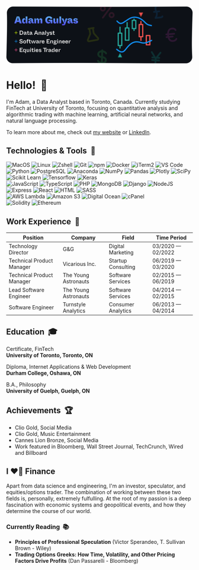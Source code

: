 [![](images/github-card@2x.png)](https://adamgulyas.com)

# Hello! &nbsp;:wave:

I'm Adam, a Data Analyst based in Toronto, Canada. Currently studying FinTech at University of Toronto, focusing on quantitative analysis and algorithmic trading with machine learning, artificial neural networks, and natural language processing.

To learn more about me, check out [my website](https://adamgulyas.com) or [LinkedIn](https://linkedin.com/in/adamgulyas).

## Technologies & Tools &nbsp;:toolbox:

![MacOS](https://img.shields.io/badge/-MacOS-0D1117?style=flat-square&logo=apple)
![Linux](https://img.shields.io/badge/-Linux-0D1117?style=flat-square&logo=linux)
![Zshell](https://img.shields.io/badge/-Bash-0D1117?style=flat-square&logo=gnu-bash)
![Git](https://img.shields.io/badge/-Git-0D1117?style=flat-square&logo=git)
![npm](https://img.shields.io/badge/-npm-0D1117?style=flat-square&logo=npm)
![Docker](https://img.shields.io/badge/-Docker-0D1117?style=flat-square&logo=docker)
![iTerm2](https://img.shields.io/badge/-iTerm2-0D1117?style=flat-square&logo=iterm2)
![VS Code](https://img.shields.io/badge/-VSCode-0D1117?style=flat-square&logo=visualstudiocode)\
![Python](https://img.shields.io/badge/-Python-0D1117?style=flat-square&logo=python)
![PostgreSQL](https://img.shields.io/badge/-PostgreSQL-0D1117?style=flat-square&logo=postgresql)
![Anaconda](https://img.shields.io/badge/-Anaconda-0D1117?style=flat-square&logo=anaconda)
![NumPy](https://img.shields.io/badge/-NumPy-0D1117?style=flat-square&logo=numpy)
![Pandas](https://img.shields.io/badge/-Pandas-0D1117?style=flat-square&logo=pandas)
![Plotly](https://img.shields.io/badge/-Plotly-0D1117?style=flat-square&logo=plotly)
![SciPy](https://img.shields.io/badge/-SciPy-0D1117?style=flat-square&logo=scipy)
![Scikit Learn](https://img.shields.io/badge/-Scikit_Learn-0D1117?style=flat-square&logo=scikitlearn)
![Tensorflow](https://img.shields.io/badge/-Tensorflow-0D1117?style=flat-square&logo=tensorflow)
![Keras](https://img.shields.io/badge/-Keras-0D1117?style=flat-square&logo=keras)\
![JavaScript](https://img.shields.io/badge/-JavaScript-0D1117?style=flat-square&logo=javascript)
![TypeScript](https://img.shields.io/badge/-TypeScript-0D1117?style=flat-square&logo=typescript)
![PHP](https://img.shields.io/badge/-PHP-0D1117?style=flat-square&logo=php)
![MongoDB](https://img.shields.io/badge/-MongoDB-0D1117?style=flat-square&logo=mongodb)
![Django](https://img.shields.io/badge/-Django-0D1117?style=flat-square&logo=django)
![NodeJS](https://img.shields.io/badge/-NodeJS-0D1117?style=flat-square&logo=nodedotjs)
![Express](https://img.shields.io/badge/-Express-0D1117?style=flat-square&logo=express)
![React](https://img.shields.io/badge/-React-0D1117?style=flat-square&logo=React)
![HTML](https://img.shields.io/badge/-HTML-0D1117?style=flat-square&logo=html5)
![SASS](https://img.shields.io/badge/-SASS-0D1117?style=flat-square&logo=sass)\
![AWS Lambda](https://img.shields.io/badge/-AWS_Lambda-0D1117?style=flat-square&logo=aws-lambda)
![Amazon S3](https://img.shields.io/badge/-Amazon_S3-0D1117?style=flat-square&logo=amazons3)
![Digital Ocean](https://img.shields.io/badge/-Digital_Ocean-0D1117?style=flat-square&logo=digitalocean)
![cPanel](https://img.shields.io/badge/-cPanel-0D1117?style=flat-square&logo=cpanel)\
![Solidity](https://img.shields.io/badge/-Solidity-0D1117?style=flat-square&logo=solidity)
![Ethereum](https://img.shields.io/badge/-Ethereum-0D1117?style=flat-square&logo=ethereum)

## Work Experience &nbsp;:necktie:
| Position                    | Company               | Field                           | Time Period          |
| --------------------------- | --------------------- | ------------------------------- | -------------------- |
| Technology Director         | G&G                   | Digital Marketing               | 03/2020 — 02/2022    |
| Technical Product Manager   | Vicarious Inc.        | Startup Consulting              | 06/2019 — 03/2020    |
| Technical Product Manager   | The Young Astronauts  | Software Services               | 02/2015 — 06/2019    |
| Lead Software Engineer      | The Young Astronauts  | Software Services               | 04/2014 — 02/2015    |
| Software Engineer           | Turnstyle Analytics   | Consumer Analytics              | 06/2013 — 04/2014    |

## Education &nbsp;:mortar_board:

Certificate, FinTech\
**University of Toronto, Toronto, ON**

Diploma, Internet Applications & Web Development\
**Durham College, Oshawa, ON**

B.A., Philosophy\
**University of Guelph, Guelph, ON**

## Achievements &nbsp;:trophy:

- Clio Gold, Social Media
- Clio Gold, Music Entertainment
- Cannes Lion Bronze, Social Media
- Work featured in Bloomberg, Wall Street Journal, TechCrunch, Wired and Billboard

## I :heart_on_fire: Finance

Apart from data science and engineering, I'm an investor, speculator, and equities/options trader. The combination of working between these two fields is, personally, extremely fulfulling. At the root of my passion is a deep fascination with economic systems and geopolitical events, and how they determine the course of our world.

### Currently Reading &nbsp;:books:

- **Principles of Professional Speculation** (Victor Sperandeo, T. Sullivan Brown - Wiley)
- **Trading Options Greeks: How Time, Volatility, and Other Pricing Factors Drive Profits** (Dan Passarelli - Bloomberg)

